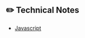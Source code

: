 ## :pencil2: Technical Notes

- [Javascript](https://github.com/summermmg/Technical-Note/tree/master/Notes/Javascript.md) 

